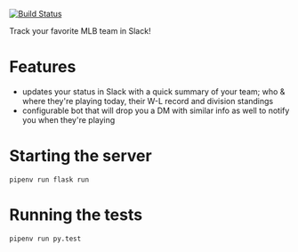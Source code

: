 [![Build Status](https://travis-ci.org/tomcooperca/mlb-slack-tracker.svg?branch=master)](https://travis-ci.org/tomcooperca/mlb-slack-tracker)  

Track your favorite MLB team in Slack!

# Features
* updates your status in Slack with a quick summary of your team; who & where they're playing today, their W-L record and division standings
* configurable bot that will drop you a DM with similar info as well to notify you when they're playing

# Starting the server
```
pipenv run flask run
```

# Running the tests
```
pipenv run py.test
```

